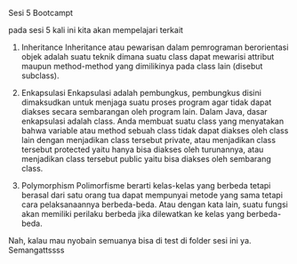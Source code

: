 Sesi 5 Bootcampt

pada sesi 5 kali ini kita akan mempelajari terkait

1. Inheritance
Inheritance atau pewarisan dalam pemrograman berorientasi objek  adalah suatu teknik dimana suatu class dapat mewarisi  attribut maupun method-method yang dimilikinya pada class lain (disebut subclass).

2. Enkapsulasi
Enkapsulasi adalah pembungkus, pembungkus disini dimaksudkan untuk menjaga suatu proses program agar tidak dapat diakses secara sembarangan oleh program lain. Dalam Java, dasar enkapsulasi adalah class. Anda membuat suatu class  yang menyatakan bahwa variable atau method sebuah class  tidak dapat diakses oleh class lain dengan menjadikan class tersebut private, atau menjadikan class  tersebut protected yaitu hanya bisa diakses oleh turunannya, atau menjadikan class tersebut public yaitu bisa diakses oleh sembarang class.

3. Polymorphism
Polimorfisme berarti kelas-kelas yang berbeda tetapi berasal dari satu orang tua dapat mempunyai metode yang sama tetapi cara pelaksanaannya berbeda-beda. Atau dengan kata lain, suatu fungsi akan memiliki perilaku berbeda jika dilewatkan ke kelas yang berbeda-beda.

Nah, kalau mau nyobain semuanya bisa di test di folder sesi ini ya. Semangattssss
